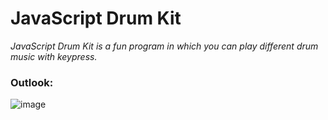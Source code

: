 # JavaScript Drum Kit   

*JavaScript Drum Kit is a fun program in which you can play different drum music with keypress.*    

### Outlook:
![image](https://user-images.githubusercontent.com/51189196/99809462-87d0c300-2b6c-11eb-8872-c4a7c7f03e09.png)
